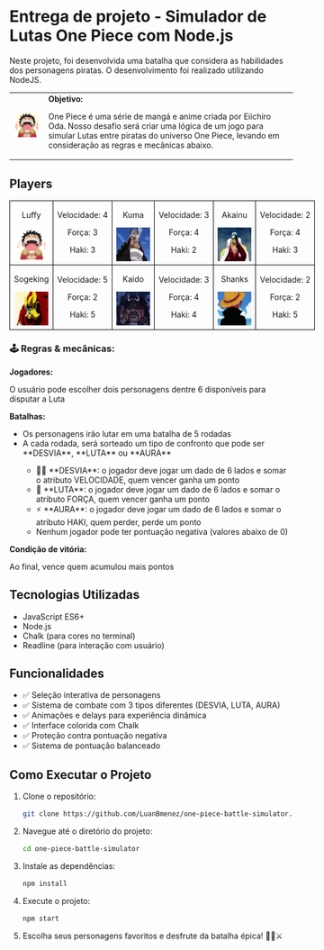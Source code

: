 # Entrega de projeto - Simulador de Lutas One Piece com Node.js

Neste projeto, foi desenvolvida uma batalha que considera as habilidades dos personagens piratas. O desenvolvimento foi realizado utilizando NodeJS.

<table>
        <tr>
            <td>
                <img src="./docs/header.gif" alt="One Piece Battle" width="200">
            </td>
            <td>
                <b>Objetivo:</b>
                <p>One Piece é uma série de mangá e anime criada por Eiichiro Oda. Nosso desafio será criar uma lógica de um jogo para simular Lutas entre piratas do universo One Piece, levando em consideração as regras e mecânicas abaixo.</p>
            </td>
        </tr>
    </table>

<h2>Players</h2>
      <table style="border-collapse: collapse; width: 800px; margin: 0 auto;">
        <tr>
            <td style="border: 1px solid black; text-align: center;">
                <p>Luffy</p>
                <img src="./docs/Luffy.gif" alt="One Piece" width="60" height="60">
            </td>
            <td style="border: 1px solid black; text-align: center;">
                <p>Velocidade: 4</p>
                <p>Força: 3</p>
                <p>Haki: 3</p>
            </td>
             <td style="border: 1px solid black; text-align: center;">
                <p>Kuma</p>
                <img src="./docs/Kuma.gif" alt="One Piece" width="60" height="60">
            </td>
            <td style="border: 1px solid black; text-align: center;">
                <p>Velocidade: 3</p>
                <p>Força: 4</p>
                <p>Haki: 2</p>
            </td>
              <td style="border: 1px solid black; text-align: center;">
                <p>Akainu</p>
                <img src="./docs/Akainu.gif" alt="One Piece" width="60" height="60">
            </td>
            <td style="border: 1px solid black; text-align: center;">
                <p>Velocidade: 2</p>
                <p>Força: 4</p>
                <p>Haki: 3</p>
            </td>
        </tr>
        <tr>
            <td style="border: 1px solid black; text-align: center;">
                <p>Sogeking</p>
                <img src="./docs/Sogeking.gif" alt="One Piece" width="60" height="60">
            </td>
            <td style="border: 1px solid black; text-align: center;">
                <p>Velocidade: 5</p>
                <p>Força: 2</p>
                <p>Haki: 5</p>
            </td>
            <td style="border: 1px solid black; text-align: center;">
                <p>Kaido</p>
                <img src="./docs/Kaido.gif" alt="One Piece" width="60" height="60">
            </td>
            <td style="border: 1px solid black; text-align: center;">
                <p>Velocidade: 3</p>
                <p>Força: 4</p>
                <p>Haki: 4</p>
            </td>
            <td style="border: 1px solid black; text-align: center;">
                <p>Shanks</p>
                <img src="./docs/shanks.gif" alt="One Piece" width="60" height="60">
            </td>
            <td style="border: 1px solid black; text-align: center;">
                <p>Velocidade: 2</p>
                <p>Força: 2</p>
                <p>Haki: 5</p>
            </td>
        </tr>
    </table>

<p></p>

<h3>🕹️ Regras & mecânicas:</h3>

<b>Jogadores:</b>

<label for="jogadores-item">O usuário pode escolher dois personagens dentre 6 disponíveis para disputar a Luta</label>

<b>Batalhas:</b>

<ul>
  <li> <label for="pistas-1-item">Os personagens irão lutar em uma batalha de 5 rodadas</label></li>
  <li> <label for="pistas-2-item">A cada rodada, será sorteado um tipo de confronto que pode ser **DESVIA**, **LUTA** ou **AURA**</label></li>
    <ul>
      <li><label for="pistas-2-1-item">🏃‍♂️ **DESVIA**: o jogador deve jogar um dado de 6 lados e somar o atributo VELOCIDADE, quem vencer ganha um ponto</label></li>
      <li><label for="pistas-2-2-item">👊 **LUTA**: o jogador deve jogar um dado de 6 lados e somar o atributo FORÇA, quem vencer ganha um ponto</label></li>
      <li><label for="pistas-2-3-item">⚡ **AURA**: o jogador deve jogar um dado de 6 lados e somar o atributo HAKI, quem perder, perde um ponto</label></li>
      <li><label for="pistas-2-3-item">Nenhum jogador pode ter pontuação negativa (valores abaixo de 0)</label></li>
    </ul>
  </li>
</ul>

<b>Condição de vitória:</b>

<label for="vitoria-item">Ao final, vence quem acumulou mais pontos</label>

## Tecnologias Utilizadas

- JavaScript ES6+
- Node.js
- Chalk (para cores no terminal)
- Readline (para interação com usuário)

## Funcionalidades

- ✅ Seleção interativa de personagens
- ✅ Sistema de combate com 3 tipos diferentes (DESVIA, LUTA, AURA)
- ✅ Animações e delays para experiência dinâmica
- ✅ Interface colorida com Chalk
- ✅ Proteção contra pontuação negativa
- ✅ Sistema de pontuação balanceado

## Como Executar o Projeto

1. Clone o repositório:
   ```bash
   git clone https://github.com/LuanBmenez/one-piece-battle-simulator.git
   ```

2. Navegue até o diretório do projeto:
   ```bash
   cd one-piece-battle-simulator
   ```

3. Instale as dependências:
   ```bash
   npm install
   ```

4. Execute o projeto:
   ```bash
   npm start
   ```

5. Escolha seus personagens favoritos e desfrute da batalha épica! 🏴‍☠️⚔️
